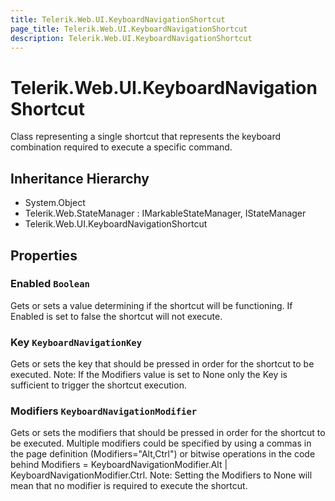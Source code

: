 ```yaml
---
title: Telerik.Web.UI.KeyboardNavigationShortcut
page_title: Telerik.Web.UI.KeyboardNavigationShortcut
description: Telerik.Web.UI.KeyboardNavigationShortcut
---
```


# Telerik.Web.UI.KeyboardNavigationShortcut

Class representing a single shortcut that represents the keyboard combination required to execute a specific command.

## Inheritance Hierarchy

* System.Object
* Telerik.Web.StateManager : IMarkableStateManager, IStateManager
* Telerik.Web.UI.KeyboardNavigationShortcut

## Properties

###  Enabled `Boolean`

Gets or sets a value determining if the shortcut will be functioning.
            If Enabled is set to false the shortcut will not execute.

###  Key `KeyboardNavigationKey`

Gets or sets the key that should be pressed in order for the shortcut to be executed.
            Note: If the Modifiers value is set to None only the Key is sufficient to trigger the shortcut execution.

###  Modifiers `KeyboardNavigationModifier`

Gets or sets the modifiers that should be pressed in order for the shortcut to be executed.
            Multiple modifiers could be specified by using a commas in the page definition (Modifiers="Alt,Ctrl") or
            bitwise operations in the code behind Modifiers = KeyboardNavigationModifier.Alt | KeyboardNavigationModifier.Ctrl.
            Note: Setting the Modifiers to None will mean that no modifier is required to execute the shortcut.

